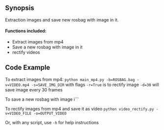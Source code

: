 ## Synopsis

Extraction images and save new rosbag with image in it.

#### Functions included:
- Extract images from mp4
- Save a new rosbag with image in it
- rectify videos

## Code Example
	
To extract images from mp4:
```python main_mp4.py -b=ROSBAG.bag -v=VIDEO.mp4 -s=SAVE_IMG_DIR```
with flags ```-r=True``` is to rectify image ```-d=30``` will save image every 30 frames

To save a new rosbag with image i```

To rectify images from mp4 and save it as video 
```python video_rectify.py -v=VIDEO_FILE -o=OUTPUT_VIDEO```

Or, with any script, use ```-h``` for help instructions

